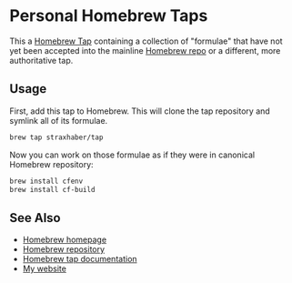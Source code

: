 # Personal Homebrew Taps

This a [Homebrew Tap][] containing a collection of "formulae" that have not yet been accepted into the mainline [Homebrew repo][] or a different, more authoritative tap.

## Usage

First, add this tap to Homebrew.  This will clone the tap repository and symlink all of its formulae.

```bash
brew tap straxhaber/tap
```

Now you can work on those formulae as if they were in canonical Homebrew repository:

```bash
brew install cfenv
brew install cf-build
```

## See Also
* [Homebrew homepage][Homebrew website]
* [Homebrew repository][Homebrew repo]
* [Homebrew tap documentation][Homebrew tap]
* [My website](www.straxhaber.com)


[Homebrew website]: http://brew.sh/
[Homebrew repo]: https://github.com/Homebrew/homebrew
[Homebrew Tap]: https://github.com/mxcl/homebrew/wiki/brew-tap
